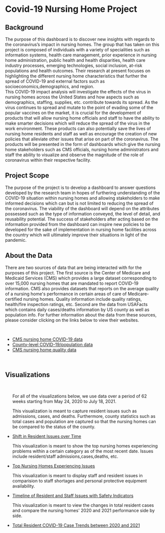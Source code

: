 
<html>
<style>

 h1{text-align: center;}

</style>
<body>

<h1>Covid-19 Nursing Home Project</h1>


<h2>Background </h2>

<p>The purpose of this dashboard is to discover new insights with regards to the coronavirus’s impact in nursing homes. The group that has taken on this project is composed of individuals with a variety of specialities such as information systems, health care management, prior experience in  nursing home administration, public health and health disparities, health care industry processes, emerging  technologies, social inclusion, at-risk populations and health outcomes. Their research at present focuses on highlighting the different nursing home characteristics that further the spread of COVID-19 and external factors such as socioeconomics,demographics, and region. 

<br>
    This COVID-19 impact analysis will investigate the effects of the virus in nursing homes across the United States and how aspects such as demographics, staffing, supplies, etc. contribute towards its spread. As the virus continues to spread and mutate to the point of evading some of the popular vaccines on the market, it is crucial for the development of products that will allow nursing home officials and staff to have the ability to make smarter decisions which will reduce the spread of the virus in the work environment. These products can also potentially save the lives of nursing home residents and staff as well as encourage the creation of new policies that alleviate other issues that arise on part of the coronavirus. The products will be presented in the form of dashboards which give the nursing home stakeholders such as CMS officials, nursing home administrators and staff the ability to visualize and observe the magnitude of the role of coronavirus within their respective facility. 
</p>

<h2>Project Scope</h2>

<p>The purpose of the project is to develop a dashboard to answer questions developed by the research team in hopes of furthering understanding of the COVID-19 situation within nursing homes and allowing stakeholders to make informed decisions which can but is not limited to reducing the spread of the coronavirus. The viability of the dashboard will depend on the attributes possessed such as the type of information conveyed, the level of detail, and reusability potential. The success of stakeholders after acting based on the information provided from the dashboard can inspire new policies to be developed for the sake of implementation in nursing home facilities across the country which will ultimately improve their situations in light of the pandemic.</p>

<h2>About the Data</h2>

<p>There are two sources of data that are being interacted with for the purposes of this project. The first source is the Center of Medicare and Medicaid Services (CMS) which provides a large dataset corresponding to over 15,000 nursing homes that are mandated to report COVID-19 information. CMS also provides datasets that reports on the average quality of a nursing home's performance in certain areas of care of Medicare-certified nursing homes.  Quality information include quality ratings, health/fire inspection ratings, etc. Second are the data from USAFacts which contains daily cases/deaths information by US county as well as population info. For further information about the data from these sources, please consider clicking on the links below to view their websites.</p>

<br>

<p> 
<ul>
<li><a href="https://data.cms.gov/stories/s/COVID-19-Nursing-Home-Data/bkwz-xpvg/">CMS nursing home COVID-19 data</a></li>

<li><a href="https://usafacts.org/visualizations/coronavirus-covid-19-spread-map/">County-level COVID-19/population data</a></li>

<li><a href="https://data.cms.gov/provider-data/archived-data/nursing-homes/">CMS nursing home quality data</a></li>
</ul>
</p>

<br>

<h2>Visualizations</h2>
<br>
<ul>
 <p>For all of the visualizations below, we use data over a period of 62 weeks starting from May 24, 2020 to July 18, 2021.</p>
    <p>This visualization is meant to capture resident issues such as admissions, cases, and deaths. Furthermore, county statistics such as total
        cases and population are captured so that the nursing homes can be compared to the status of the county. 
      </p>
<li><a href="https://msanalytics.github.io/NHDB/UserStory1.html">Shift in Resident Issues over Time</a></li>
    </p>
<p>This visualization is meant to show the top nursing homes experiencing problems within a certain category as of the most recent date. Issues include 
    resident/staff admissions,cases,deaths, etc.
</p>
<li><a href="https://msanalytics.github.io/NHDB/UserStory3.html">Top Nursing Homes Experiencing Issues</a></li>
</p>
    This visualization is meant to display staff and resident issues in comparision to staff shortages and personal protective equipment availability.
</p>
<li><a href="https://msanalytics.github.io/NHDB/UserStory4.html">Timeline of Resident and Staff Issues with Safety Indicators</a></li>
</p>
    This visualization is meant to view the changes in total resident cases and compare the nursing homes' 2020 and 2021 performance side by side.
</p>
<li><a href="https://msanalytics.github.io/NHDB/UserStory8.html">Total Resident COVID-19 Case Trends between 2020 and 2021</a></li>
</ul>

</body>


</html>
